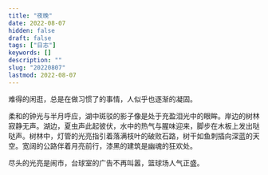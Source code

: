 ```yaml
---
title: "夜晚"
date: 2022-08-07
hidden: false
draft: false
tags: ["日志"]
keywords: []
description: ""
slug: "20220807"
lastmod: 2022-08-07
---
```


难得的闲逛，总是在做习惯了的事情，人似乎也逐渐的凝固。

柔和的钟光与半月呼应，湖中斑驳的影子像是处于充盈泪光中的眼眸。岸边的树林寂静无声。湖边，夏虫声此起彼伏，水中的热气与腥味迎来，脚步在木板上发出哒哒声。树林中，灯管的光亮指引着落满枝叶的破败石路，树干如鱼刺插向深蓝的天空。宽阔的公路伴着月亮前行，漆黑的建筑是幽魂的狂欢处。

尽头的光亮是闹市，台球室的广告不再叫嚣，篮球场人气正盛。